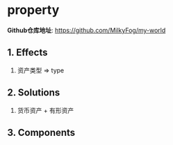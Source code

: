 # property

**Github仓库地址**: <https://github.com/MilkyFog/my-world>

## 1. **Effects**

1. 资产类型 => type

## 2. **Solutions**

1. 货币资产 + 有形资产

## 3. **Components**
